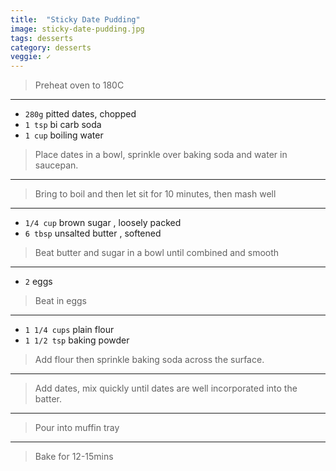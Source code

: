 ```yaml
---
title:  "Sticky Date Pudding"
image: sticky-date-pudding.jpg
tags: desserts
category: desserts
veggie: ✓
---
```










> Preheat oven to 180C

---

* `280g` pitted dates, chopped
* `1 tsp` bi carb soda 
* `1 cup`  boiling water 

> Place dates in a bowl, sprinkle over baking soda and water in saucepan.

---

> Bring to boil and then let sit for 10 minutes, then mash well

---

* `1/4 cup` brown sugar , loosely packed
* `6 tbsp` unsalted butter , softened
  
> Beat butter and sugar in a bowl until combined and smooth

---

* `2` eggs
  
> Beat in eggs

---

* `1 1/4 cups`  plain flour
* `1 1/2 tsp` baking powder

> Add flour then sprinkle baking soda across the surface.

---

> Add dates, mix quickly until dates are well incorporated into the batter.

---

> Pour into muffin tray

---

> Bake for 12-15mins
